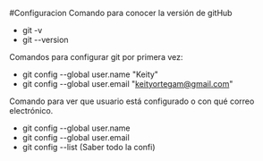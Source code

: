 #Configuracion
Comando para conocer la versión de gitHub

- git -v
- git --version

Comandos para configurar git por primera vez:

- git config --global user.name "Keity"
- git config --global user.email "keityortegam@gmail.com"

Comando para ver que usuario está configurado o con qué correo electrónico.

- git config --global user.name
- git config --global user.email 
- git config --list (Saber todo la confi)

